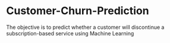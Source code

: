 # Customer-Churn-Prediction
The objective is to predict whether a customer will discontinue a subscription-based service using Machine Learning

